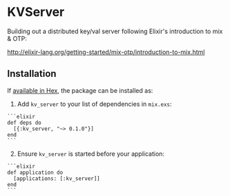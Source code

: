 # KVServer

Building out a distributed key/val server following Elixir's introduction to mix & OTP:

http://elixir-lang.org/getting-started/mix-otp/introduction-to-mix.html

## Installation

If [available in Hex](https://hex.pm/docs/publish), the package can be installed as:

  1. Add `kv_server` to your list of dependencies in `mix.exs`:

    ```elixir
    def deps do
      [{:kv_server, "~> 0.1.0"}]
    end
    ```

  2. Ensure `kv_server` is started before your application:

    ```elixir
    def application do
      [applications: [:kv_server]]
    end
    ```

